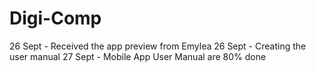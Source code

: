# Digi-Comp
26 Sept - Received the app preview from Emylea
26 Sept - Creating the user manual
27 Sept - Mobile App User Manual are 80% done
